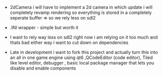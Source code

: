 - 2dCamera i will have to implement a 2d camera in which update i will completely revamp rendering so everything is stored in a completely seperate buffer => so we rely less on sdl2

- .INI wrapper - simple but worth it

- I want to rely way less on sdl2 right now i am relying on it too much and thats bad either way i want to cut down on dependencies 

- Late in development i want to fork this project and actually turn this into an all in one game engine using qt6 ,QCodeEditor (code editor), Tiled like level editor, debugger , basic local package manager that lets you disable and enable components


